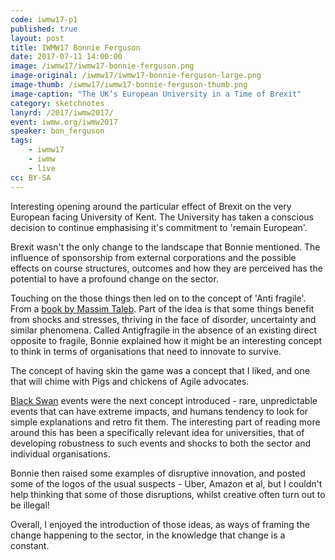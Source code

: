 ```yaml
---
code: iwmw17-p1
published: true
layout: post
title: IWMW17 Bonnie Ferguson
date: 2017-07-11 14:00:00
image: /iwmw17/iwmw17-bonnie-ferguson.png
image-original: /iwmw17/iwmw17-bonnie-ferguson-large.png
image-thumb: /iwmw17/iwmw17-bonnie-ferguson-thumb.png
image-caption: "The UK’s European University in a Time of Brexit"
category: sketchnotes
lanyrd: /2017/iwmw2017/
event: iwmw.org/iwmw2017
speaker: bon_ferguson
tags:
    - iwmw17
    - iwmw
    - live
cc: BY-SA
---
```


Interesting opening around the particular effect of Brexit on the very European facing University of Kent. The University has taken a conscious decision to continue emphasising it's commitment to 'remain European'.

Brexit wasn't the only change to the landscape that Bonnie mentioned. The influence of sponsorship from external corporations and the possible effects on course structures, outcomes and how they are perceived has the potential to have a profound change on the sector.

Touching on the those things then led on to the concept of 'Anti fragile'. From a [book by Massim Taleb][book]. Part of the idea is that some things benefit from shocks and stresses, thriving in the face of disorder, uncertainty and similar phenomena. Called Antigfragile in the absence of an existing direct opposite to fragile, Bonnie explained how it might be an interesting concept to think in terms of organisations that need to innovate to survive.  

The concept of having skin the game was a concept that I liked, and one that will chime with Pigs and chickens of Agile advocates.

[Black Swan][swan] events were the next concept introduced - rare, unpredictable events that can have extreme impacts, and humans tendency to look for simple explanations and retro fit them.  The interesting part of reading more around this has been a specifically relevant idea for universities, that of developing robustness to such events and shocks to both the sector and individual organisations.

Bonnie then raised some examples of disruptive innovation, and posted some of the logos of the usual suspects - Uber, Amazon et al, but I couldn't help thinking that some of those disruptions, whilst creative often turn out to be illegal!

Overall, I enjoyed the introduction of those ideas, as ways of framing the change happening to the sector, in the knowledge that change is a constant.

[book]:http://amzn.to/2vtV6iM
[netflix]:https://medium.com/netflix-techblog/the-netflix-simian-army-16e57fbab116
[antifragile]:https://en.wikipedia.org/wiki/Antifragile
[swan]:https://en.wikipedia.org/wiki/Black_swan_theory
